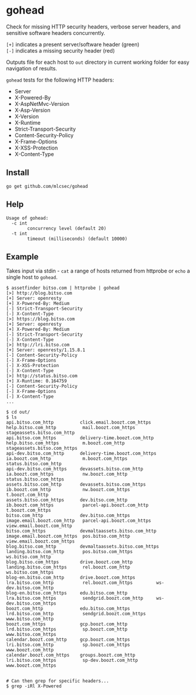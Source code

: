 # gohead

Check for missing HTTP security headers, verbose server headers, and sensitive software headers concurrently.

`[+]` indicates a present server/software header (green)<br> 
`[-]` indicates a missing security header (red)

Outputs file for each host to `out` directory in current working folder for easy navigation of results.

`gohead` tests for the following HTTP headers:
* Server
* X-Powered-By
* X-AspNetMvc-Version
* X-Asp-Version
* X-Version
* X-Runtime
* Strict-Transport-Security
* Content-Security-Policy
* X-Frame-Options
* X-XSS-Protection
* X-Content-Type

## Install 
```
go get github.com/mlcsec/gohead
```

## Help
```
Usage of gohead:
  -c int
        concurrency level (default 20)
  -t int
        timeout (milliseconds) (default 10000)
```

## Example
Takes input via stdin - `cat` a range of hosts returned from httprobe or `echo` a single host to `gohead`.
```
$ assetfinder bitso.com | httprobe | gohead
[>] http://blog.bitso.com
[+] Server: openresty
[+] X-Powered-By: Medium
[-] Strict-Transport-Security
[-] X-Content-Type
[>] https://blog.bitso.com
[+] Server: openresty
[+] X-Powered-By: Medium
[-] Strict-Transport-Security
[-] X-Content-Type
[>] http://lri.bitso.com
[+] Server: openresty/1.15.8.1
[-] Content-Security-Policy
[-] X-Frame-Options
[-] X-XSS-Protection
[-] X-Content-Type
[>] http://status.bitso.com
[+] X-Runtime: 0.164759
[-] Content-Security-Policy
[-] X-Frame-Options
[-] X-Content-Type
...

$ cd out/
$ ls
api.bitso.com_http          click.email.boozt.com_https     help.bitso.com_http          mail.boozt.com_https        stageassets.bitso.com_http
api.bitso.com_https         delivery-time.boozt.com_http    help.bitso.com_https         m.boozt.com_http            stageassets.bitso.com_https
api-dev.bitso.com_http      delivery-time.boozt.com_https   ia.boozt.com_http            m.boozt.com_https           status.bitso.com_http
api-dev.bitso.com_https     devassets.bitso.com_http        ia.boozt.com_https           nw.boozt.com_http           status.bitso.com_https
assets.bitso.com_http       devassets.bitso.com_https       ib.boozt.com_http            nw.boozt.com_https          t.boozt.com_http
assets.bitso.com_https      dev.bitso.com_http              ib.boozt.com_https           parcel-api.boozt.com_http   t.boozt.com_https
bitso.com_http              dev.bitso.com_https             image.email.boozt.com_http   parcel-api.boozt.com_https  view.email.boozt.com_http
bitso.com_https             devmaltaassets.bitso.com_http   image.email.boozt.com_https  pos.bitso.com_http          view.email.boozt.com_https
blog.bitso.com_http         devmaltaassets.bitso.com_https  landing.bitso.com_http       pos.bitso.com_https         ws.bitso.com_http
blog.bitso.com_https        drive.boozt.com_http            landing.bitso.com_https      rel.boozt.com_http          ws.bitso.com_https
blog-en.bitso.com_http      drive.boozt.com_https           lra.bitso.com_http           rel.boozt.com_https         ws-dev.bitso.com_http
blog-en.bitso.com_https     edu.bitso.com_http              lra.bitso.com_https          sendgrid.boozt.com_http     ws-dev.bitso.com_https
boozt.com_http              edu.bitso.com_https             lrd.bitso.com_http           sendgrid.boozt.com_https    www.bitso.com_http
boozt.com_https             gcp.boozt.com_http              lrd.bitso.com_https          sp.boozt.com_http           www.bitso.com_https
calendar.boozt.com_http     gcp.boozt.com_https             lri.bitso.com_http           sp.boozt.com_https          www.boozt.com_http
calendar.boozt.com_https    groups.boozt.com_http           lri.bitso.com_https          sp-dev.boozt.com_http       www.boozt.com_https


# Can then grep for specific headers...
$ grep -iRl X-Powered
```
